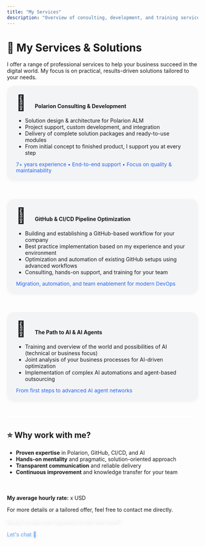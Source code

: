 ```yaml
---
title: "My Services"
description: "Overview of consulting, development, and training services."
---
```


<style>
  .service-flex {
    display: flex;
    align-items: flex-start;
    gap: 2rem;
    margin-bottom: 1.5rem;
    flex-wrap: wrap;
  }
  .service-icon {
    font-size: 2.5rem;
    margin-right: 1.2rem;
    flex-shrink: 0;
  }
  .service-box {
    background: #f3f4f6;
    border-radius: 1.2rem;
    padding: 1.2rem 1.5rem;
    margin-bottom: 1rem;
    box-shadow: 0 2px 8px 0 rgba(0,0,0,0.04);
    flex: 1 1 320px;
    min-width: 270px;
  }
  @media (prefers-color-scheme: dark) {
    .service-box { background: #23272f; color: #f3f4f6; }
  }
  @media (max-width: 700px) {
    .service-flex { flex-direction: column; gap: 1.2rem; }
  }
  /* Titel auf dieser Seite ausblenden */
  h1.title, h1#title, h1:first-child {
    display: none !important;
  }
  .cta-white {
    color: #fff !important;
    text-shadow: 0 2px 8px rgba(0,0,0,0.18);
  }
</style>

# 💼 My Services & Solutions

I offer a range of professional services to help your business succeed in the digital world. My focus is on practical, results-driven solutions tailored to your needs.

<div class="service-flex">
  <div class="service-box">
    <span class="service-icon">🧩</span>
    <strong>Polarion Consulting & Development</strong>
    <ul>
      <li>Solution design & architecture for Polarion ALM</li>
      <li>Project support, custom development, and integration</li>
      <li>Delivery of complete solution packages and ready-to-use modules</li>
      <li>From initial concept to finished product, I support you at every step</li>
    </ul>
    <div style="font-size:0.98em;color:#2563eb;margin-top:0.5em;">7+ years experience • End-to-end support • Focus on quality & maintainability</div>
  </div>
  <div class="service-box">
    <span class="service-icon">🔗</span>
    <strong>GitHub & CI/CD Pipeline Optimization</strong>
    <ul>
      <li>Building and establishing a GitHub-based workflow for your company</li>
      <li>Best practice implementation based on my experience and your environment</li>
      <li>Optimization and automation of existing GitHub setups using advanced workflows</li>
      <li>Consulting, hands-on support, and training for your team</li>
    </ul>
    <div style="font-size:0.98em;color:#2563eb;margin-top:0.5em;">Migration, automation, and team enablement for modern DevOps</div>
  </div>
  <div class="service-box">
    <span class="service-icon">🤖</span>
    <strong>The Path to AI & AI Agents</strong>
    <ul>
      <li>Training and overview of the world and possibilities of AI (technical or business focus)</li>
      <li>Joint analysis of your business processes for AI-driven optimization</li>
      <li>Implementation of complex AI automations and agent-based outsourcing</li>
    </ul>
    <div style="font-size:0.98em;color:#2563eb;margin-top:0.5em;">From first steps to advanced AI agent networks</div>
  </div>
</div>

<hr style="border: none; border-top: 2px solid #fff; margin: 1.5rem 0 2rem 0; background: none;">

## ⭐ Why work with me?

- <strong>Proven expertise</strong> in Polarion, GitHub, CI/CD, and AI
- <strong>Hands-on mentality</strong> and pragmatic, solution-oriented approach
- <strong>Transparent communication</strong> and reliable delivery
- <strong>Continuous improvement</strong> and knowledge transfer for your team

<hr style="border: none; border-top: 2px solid #fff; margin: 1.5rem 0 1.5rem 0; background: none;">

**My average hourly rate:** x USD

For more details or a tailored offer, feel free to contact me directly.

<section class="my-16 max-w-2xl mx-auto">
  <div class="text-4xl font-bold text-center cta-white">
    Ready to take your business to the next level?<br /><br />
    <a class="text-5xl text-blue-400 hover:text-blue-600 no-underline" style="text-decoration: none; color: #60a5fa;" href="mailto:consulting@boesger.com">Let's chat 📨</a>
  </div>
</section>
